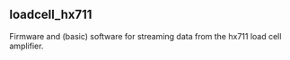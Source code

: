 ## loadcell_hx711

Firmware and (basic) software for streaming data from  the hx711 load cell amplifier.



